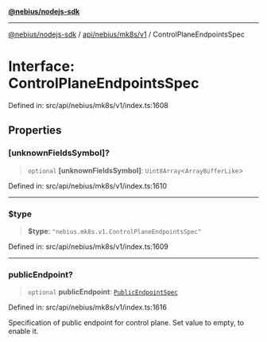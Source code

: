 [**@nebius/nodejs-sdk**](../../../../../README.md)

***

[@nebius/nodejs-sdk](../../../../../README.md) / [api/nebius/mk8s/v1](../README.md) / ControlPlaneEndpointsSpec

# Interface: ControlPlaneEndpointsSpec

Defined in: src/api/nebius/mk8s/v1/index.ts:1608

## Properties

### \[unknownFieldsSymbol\]?

> `optional` **\[unknownFieldsSymbol\]**: `Uint8Array`\<`ArrayBufferLike`\>

Defined in: src/api/nebius/mk8s/v1/index.ts:1610

***

### $type

> **$type**: `"nebius.mk8s.v1.ControlPlaneEndpointsSpec"`

Defined in: src/api/nebius/mk8s/v1/index.ts:1609

***

### publicEndpoint?

> `optional` **publicEndpoint**: [`PublicEndpointSpec`](PublicEndpointSpec.md)

Defined in: src/api/nebius/mk8s/v1/index.ts:1616

Specification of public endpoint for control plane.
 Set value to empty, to enable it.
